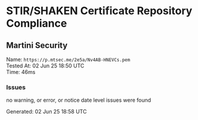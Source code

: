# STIR/SHAKEN Certificate Repository Compliance

## Martini Security

Name: `https://p.mtsec.me/2e5a/Nv4AB-HNEVCs.pem`\
Tested At: 02 Jun 25 18:50 UTC\
Time: 46ms

### Issues

no warning, or error, or notice date level issues were found

Generated: 02 Jun 25 18:58 UTC